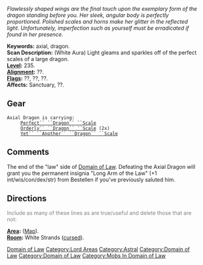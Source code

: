 *Flawlessly shaped wings are the final touch upon the exemplary form of
the dragon standing before you. Her sleek, angular body is perfectly
proportioned. Polished scales and horns make her glitter in the
reflected light. Unfortunately, imperfection such as yourself must be
erradicated if found in her presence.*

**Keywords:** axial, dragon.  
**Scan Description:** (White Aura) Light gleams and sparkles off of the
perfect scales of a large dragon.  
**[Level](Level.md "wikilink"):** 235.  
**[Alignment](Alignment.md "wikilink"):** ??.  
**[Flags](:Category:_Mob_Types.md "wikilink"):** ??, ??, ??.  
**Affects:** Sanctuary, ??.  

## Gear

`Axial Dragon is carrying:`  
`     `[`Perfect`` ``Dragon`` ``Scale`](Perfect_Dragon_Scale "wikilink")  
`     `[`Orderly`` ``Dragon`` ``Scale`](Orderly_Dragon_Scale "wikilink")` (2x)`  
`     `[`Yet`` ``Another`` ``Dragon`` ``Scale`](Yet_Another_Dragon_Scale "wikilink")

## Comments

The end of the "law" side of [Domain of Law](Domain_of_Law "wikilink").
Defeating the Axial Dragon will grant you the permanent insignia "Long
Arm of the Law" (+1 int/wis/con/dex/str) from Bestellen if you've
previously saluted him.

## Directions

<font color=gray>Include as many of these lines as are true/useful and
delete those that are not:</font>

**[Area](:Category:_Areas.md "wikilink"):**
([Map](AreaName_Map.md "wikilink")).  
**[Room](:Category:_Rooms.md "wikilink"):** White Strands
([cursed](Cursed_Rooms.md "wikilink")).  

[Domain of Law](Category:Domain_of_Law.md "wikilink") [Category:Lord
Areas](Category:Lord_Areas "wikilink")
[Category:Astral](Category:Astral "wikilink") [Category:Domain of
Law](Category:Domain_of_Law "wikilink") [Category:Domain of
Law](Category:Domain_of_Law "wikilink") [Category:Mobs In Domain of
Law](Category:Mobs_In_Domain_of_Law "wikilink")
